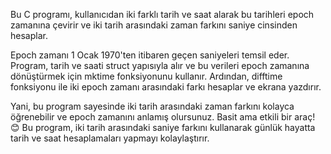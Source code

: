 Bu C programı, kullanıcıdan iki farklı tarih ve saat alarak bu tarihleri epoch 
zamanına çevirir ve iki tarih arasındaki zaman farkını saniye cinsinden hesaplar.

Epoch zamanı 1 Ocak 1970'ten itibaren geçen saniyeleri temsil eder. Program, tarih 
ve saati struct yapısıyla alır ve bu verileri epoch zamanına dönüştürmek için mktime 
fonksiyonunu kullanır. Ardından, difftime fonksiyonu ile iki epoch zamanı arasındaki farkı hesaplar ve ekrana yazdırır.

Yani, bu program sayesinde iki tarih arasındaki zaman farkını kolayca öğrenebilir ve 
epoch zamanını anlamış olursunuz. Basit ama etkili bir araç! 😊
Bu program, iki tarih arasındaki saniye farkını kullanarak günlük hayatta tarih ve 
saat hesaplamaları yapmayı kolaylaştırır.
 
